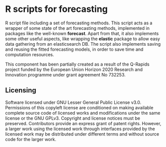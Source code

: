 # R scripts for forecasting

R script file including a set of forecasting methods. This script acts as a wrapper of some state of the art forecasting methods, implemented in packages like the well-known **forecast**. Apart from that, it also implements some other useful aspects, like wrapping the **elastic** package to allow easy data gathering from an elasticsearch DB. The script also implements saving and reusing the fitted forecasting models, in order to save time and computation resources.

This component has been partially created as a result of the Q-Rapids project funded by the European Union Horizon 2020 Research and Innovation programme under grant agreement No 732253.
    
## Licensing
Software licensed under GNU Lesser General Public License v3.0. Permissions of this copyleft license are conditioned on making available complete source code of licensed works and modifications under the same license or the GNU GPLv3. Copyright and license notices must be preserved. Contributors provide an express grant of patent rights. However, a larger work using the licensed work through interfaces provided by the licensed work may be distributed under different terms and without source code for the larger work.
    
